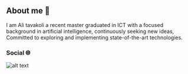 ## About me 📝

I am Ali tavakoli a recent master graduated in ICT with a focused background in artificial intelligence, continuously seeking new ideas, 
Committed to exploring and implementing state-of-the-art technologies.

### Social 🌐
![alt text](linkedin)

